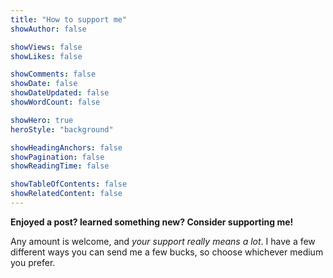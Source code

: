 ```yaml
---
title: "How to support me"
showAuthor: false

showViews: false
showLikes: false

showComments: false
showDate: false
showDateUpdated: false
showWordCount: false

showHero: true
heroStyle: "background"

showHeadingAnchors: false
showPagination: false
showReadingTime: false

showTableOfContents: false
showRelatedContent: false
---
```



**Enjoyed a post? learned something new? Consider supporting me!**

Any amount is welcome, and *your support really means a lot*.
I have a few different ways you can send me a few bucks, so choose whichever medium you prefer.


